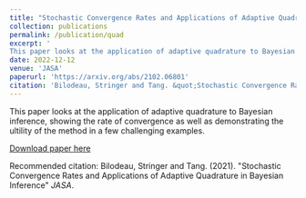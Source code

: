 ```yaml
---
title: "Stochastic Convergence Rates and Applications of Adaptive Quadrature in Bayesian Inference"
collection: publications
permalink: /publication/quad
excerpt: '
This paper looks at the application of adaptive quadrature to Bayesian inference, showing the rate of convergence as well as demonstrating the ultility of the method in a few challenging examples.'
date: 2022-12-12
venue: 'JASA'
paperurl: 'https://arxiv.org/abs/2102.06801'
citation: 'Bilodeau, Stringer and Tang. &quot;Stochastic Convergence Rates and Applications of Adaptive Quadrature in Bayesian Inference.&quot; <i>JASA</i>.'
---
```

This paper looks at the application of adaptive quadrature to Bayesian inference, showing the rate of convergence as well as demonstrating the ultility of the method in a few challenging examples.

[Download paper here](https://www.tandfonline.com/doi/full/10.1080/01621459.2022.2141635)

Recommended citation: Bilodeau, Stringer and Tang. (2021). "Stochastic Convergence Rates and Applications of Adaptive Quadrature in Bayesian Inference" <i>JASA</i>. 
